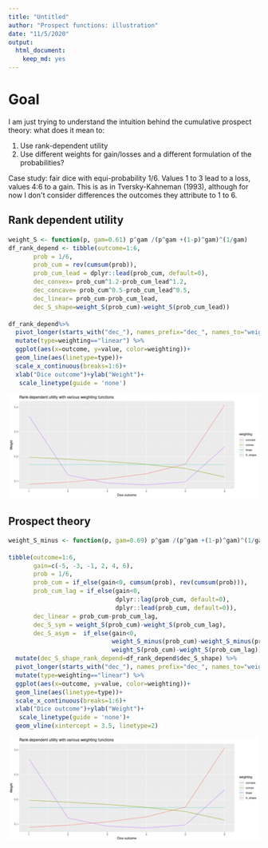 ```yaml
---
title: "Untitled"
author: "Prospect functions: illustration"
date: "11/5/2020"
output:
  html_document:
    keep_md: yes
---
```






# Goal

I am just trying to understand the intuition behind the cumulative prospect theory: what does it mean to: 

1. Use rank-dependent utility
2. Use different weights for gain/losses and a different formulation of the probabilities? 

Case study: fair dice with equi-probability 1/6. Values 1 to 3 lead to a loss, values 4:6 to a gain. This is as in Tversky-Kahneman (1993), although for now I don't consider differences the outcomes they attribute to 1 to 6.

## Rank dependent utility



```r
weight_S <- function(p, gam=0.61) p^gam /(p^gam +(1-p)^gam)^(1/gam)
df_rank_depend <- tibble(outcome=1:6,
       prob = 1/6,
       prob_cum = rev(cumsum(prob)),
       prob_cum_lead = dplyr::lead(prob_cum, default=0),
       dec_convex= prob_cum^1.2-prob_cum_lead^1.2,
       dec_concave= prob_cum^0.5-prob_cum_lead^0.5,
       dec_linear= prob_cum-prob_cum_lead,
       dec_S_shape=weight_S(prob_cum)-weight_S(prob_cum_lead))

df_rank_depend%>% 
  pivot_longer(starts_with("dec_"), names_prefix="dec_", names_to="weighting")  %>% 
  mutate(type=weighting=="linear") %>% 
  ggplot(aes(x=outcome, y=value, color=weighting))+
  geom_line(aes(linetype=type))+
  scale_x_continuous(breaks=1:6)+
  xlab("Dice outcome")+ylab("Weight")+
   scale_linetype(guide = 'none')
```

![](prospect_utility_VISU_files/figure-html/unnamed-chunk-1-1.png)<!-- -->

## Prospect theory


```r
weight_S_minus <- function(p, gam=0.69) p^gam /(p^gam +(1-p)^gam)^(1/gam)

tibble(outcome=1:6,
       gain=c(-5, -3, -1, 2, 4, 6),
       prob = 1/6,
       prob_cum = if_else(gain<0, cumsum(prob), rev(cumsum(prob))),
       prob_cum_lag = if_else(gain<0,
                              dplyr::lag(prob_cum, default=0),
                              dplyr::lead(prob_cum, default=0)),
       dec_linear = prob_cum-prob_cum_lag,
       dec_S_sym = weight_S(prob_cum)-weight_S(prob_cum_lag),
       dec_S_asym =  if_else(gain<0,
                             weight_S_minus(prob_cum)-weight_S_minus(prob_cum_lag),
                             weight_S(prob_cum)-weight_S(prob_cum_lag))) %>% 
  mutate(dec_S_shape_rank_depend=df_rank_depend$dec_S_shape) %>% 
  pivot_longer(starts_with("dec_"), names_prefix="dec_", names_to="weighting")  %>% 
  mutate(type=weighting=="linear") %>% 
  ggplot(aes(x=outcome, y=value, color=weighting))+
  geom_line(aes(linetype=type))+
  scale_x_continuous(breaks=1:6)+
  xlab("Dice outcome")+ylab("Weight")+
   scale_linetype(guide = 'none')+
  geom_vline(xintercept = 3.5, linetype=2)
```

![](prospect_utility_VISU_files/figure-html/unnamed-chunk-2-1.png)<!-- -->




